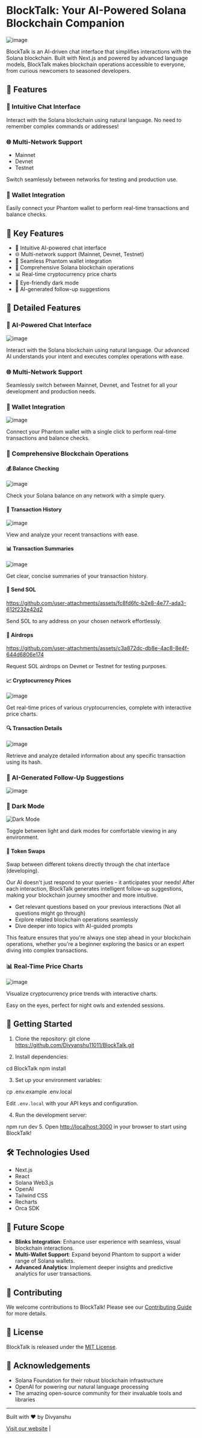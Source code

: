 # BlockTalk: Your AI-Powered Solana Blockchain Companion

![image](https://github.com/user-attachments/assets/1f228191-e84c-4703-a466-e6f8b92febd9)


BlockTalk is an AI-driven chat interface that simplifies interactions with the Solana blockchain. Built with Next.js and powered by advanced language models, BlockTalk makes blockchain operations accessible to everyone, from curious newcomers to seasoned developers.

## 🌟 Features

### 💬 Intuitive Chat Interface



Interact with the Solana blockchain using natural language. No need to remember complex commands or addresses!

### 🌐 Multi-Network Support
- Mainnet
- Devnet
- Testnet

Switch seamlessly between networks for testing and production use.

### 🔐 Wallet Integration


Easily connect your Phantom wallet to perform real-time transactions and balance checks.

## 🌟 Key Features

- 💬 Intuitive AI-powered chat interface
- 🌐 Multi-network support (Mainnet, Devnet, Testnet)
- 🔐 Seamless Phantom wallet integration
- 💼 Comprehensive Solana blockchain operations
- 📊 Real-time cryptocurrency price charts
- 🌙 Eye-friendly dark mode
- 🤖 AI-generated follow-up suggestions

## 🚀 Detailed Features

### 💬 AI-Powered Chat Interface
![image](https://github.com/user-attachments/assets/af2edcd3-5206-4c23-9c02-bb1c4ce48e92)

Interact with the Solana blockchain using natural language. Our advanced AI understands your intent and executes complex operations with ease.

### 🌐 Multi-Network Support
Seamlessly switch between Mainnet, Devnet, and Testnet for all your development and production needs.

### 🔐 Wallet Integration
![image](https://github.com/user-attachments/assets/67ce4a3e-8547-4461-9d1e-e5e5cc4d4934)

Connect your Phantom wallet with a single click to perform real-time transactions and balance checks.

### 💼 Comprehensive Blockchain Operations

#### 💰 Balance Checking
![image](https://github.com/user-attachments/assets/0c314cc3-9c94-4371-a5b8-14abb0599077)


Check your Solana balance on any network with a simple query.

#### 📜 Transaction History
![image](https://github.com/user-attachments/assets/c23312c3-7cbb-428b-8cb9-3d3f78459587)


View and analyze your recent transactions with ease.

#### 📊 Transaction Summaries
![image](https://github.com/user-attachments/assets/200ccc58-ae75-4a0e-97e9-1a9e602773b1)

Get clear, concise summaries of your transaction history.

#### 💸 Send SOL

https://github.com/user-attachments/assets/fc8fd6fc-b2e8-4e77-ada3-612f232e42d2

Send SOL to any address on your chosen network effortlessly.

#### 🚰 Airdrops
https://github.com/user-attachments/assets/c3a872dc-db8e-4ac8-8e4f-644d6806e174

Request SOL airdrops on Devnet or Testnet for testing purposes.

#### 📈 Cryptocurrency Prices
![image](https://github.com/user-attachments/assets/3c540c55-4586-4c17-8297-a49a37cdab2a)

Get real-time prices of various cryptocurrencies, complete with interactive price charts.


#### 🔍 Transaction Details
![image](https://github.com/user-attachments/assets/edd30c87-dc1c-4a1f-968c-d34c27253049)


Retrieve and analyze detailed information about any specific transaction using its hash.

### 🤖 AI-Generated Follow-Up Suggestions
![image](https://github.com/user-attachments/assets/889fccbb-6230-47b1-b471-dd8c1a0076c8)



### 🌙 Dark Mode
![Dark Mode](path/to/dark_mode_screenshot.gif)

Toggle between light and dark modes for comfortable viewing in any environment.


#### 💱 Token Swaps
Swap between different tokens directly through the chat interface (developing).

Our AI doesn't just respond to your queries - it anticipates your needs! After each interaction, BlockTalk generates intelligent follow-up suggestions, making your blockchain journey smoother and more intuitive.

- Get relevant questions based on your previous interactions (Not all questions might go through)
- Explore related blockchain operations seamlessly
- Dive deeper into topics with AI-guided prompts

This feature ensures that you're always one step ahead in your blockchain operations, whether you're a beginner exploring the basics or an expert diving into complex transactions.

### 📊 Real-Time Price Charts
![image](https://github.com/user-attachments/assets/1fe02a60-e8db-4d9c-95a8-44b8710dd586)


Visualize cryptocurrency price trends with interactive charts.


Easy on the eyes, perfect for night owls and extended sessions.

## 🚀 Getting Started

1. Clone the repository:
   git clone https://github.com/Divyanshu11011/BlockTalk.git

2. Install dependencies:

cd BlockTalk npm install

3. Set up your environment variables:

cp .env.example .env.local

Edit `.env.local` with your API keys and configuration.

4. Run the development server:

npm run dev
5. Open [http://localhost:3000](http://localhost:3000) in your browser to start using BlockTalk!


## 🛠️ Technologies Used

- Next.js
- React
- Solana Web3.js
- OpenAI
- Tailwind CSS
- Recharts
- Orca SDK

## 🔮 Future Scope

- **Blinks Integration**: Enhance user experience with seamless, visual blockchain interactions.
- **Multi-Wallet Support**: Expand beyond Phantom to support a wider range of Solana wallets.
- **Advanced Analytics**: Implement deeper insights and predictive analytics for user transactions.

## 🤝 Contributing

We welcome contributions to BlockTalk! Please see our [Contributing Guide](CONTRIBUTING.md) for more details.

## 📄 License

BlockTalk is released under the [MIT License](LICENSE).

## 🙏 Acknowledgements

- Solana Foundation for their robust blockchain infrastructure
- OpenAI for powering our natural language processing
- The amazing open-source community for their invaluable tools and libraries

---

Built with ❤️ by Divyanshu

[Visit our website](https://www.blocktalk.io) | 
